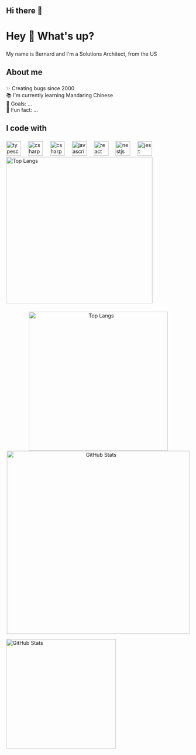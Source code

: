 ## Hi there 👋

<!--
**bernardlawes/bernardlawes** is a ✨ _special_ ✨ repository because its `README.md` (this file) appears on your GitHub profile.

Here are some ideas to get you started:

- 🔭 I’m currently working on ...
- 🌱 I’m currently learning ...
- 👯 I’m looking to collaborate on ...
- 🤔 I’m looking for help with ...
- 💬 Ask me about ...
- 📫 How to reach me: ...
- 😄 Pronouns: ...
- ⚡ Fun fact: ...
-->

<h1 align="left">Hey 👋 What's up?</h1>

###

<p align="left">My name is Bernard and I'm a Solutions Architect, from the US</p>

###

<h2 align="left">About me</h2>

###

<p align="left">✨ Creating bugs since 2000<br>📚 I'm currently learning Mandaring Chinese<br>🎯 Goals: ...<br>🎲 Fun fact: ...</p>

###

<h2 align="left">I code with</h2>

###

<div>
    <div align="left" width="380">
      <img src="https://cdn.jsdelivr.net/gh/devicons/devicon/icons/python/python-original.svg" height="40" alt="typescript logo"  />
      <img width="12" />
      <img src="https://cdn.jsdelivr.net/gh/devicons/devicon/icons/cplusplus/cplusplus-original.svg" height="40" alt="csharp logo"  />
      <img width="12" />
      <img src="https://cdn.jsdelivr.net/gh/devicons/devicon/icons/csharp/csharp-original.svg" height="40" alt="csharp logo"  />
      <img width="12" />
      <img src="https://cdn.jsdelivr.net/gh/devicons/devicon/icons/javascript/javascript-original.svg" height="40" alt="javascript logo"  />
      <img width="12" />
      <img src="https://cdn.jsdelivr.net/gh/devicons/devicon/icons/php/php-original.svg" height="40" alt="react logo"  />
      <img width="12" />
      <img src="https://cdn.jsdelivr.net/gh/devicons/devicon/icons/matlab/matlab-original.svg" height="40" alt="nestjs logo"  />
      <img width="12" />
      <img src="https://cdn.jsdelivr.net/gh/devicons/devicon/icons/json/json-original.svg" height="40" alt="jest logo"  />
    </div>
    <div width="500">
      <img width="400" src="https://github-readme-streak-stats.herokuapp.com/?user=bernardlawes&layout=compact&theme=tokyonight" alt="Top Langs" />
    </div>
</div>

###

<p align="center">
  <img width="380" src="https://github-readme-stats.vercel.app/api/top-langs/?username=bernardlawes&layout=compact&theme=tokyonight" alt="Top Langs" />
  <img width="500"  src="https://github-readme-stats.vercel.app/api?username=bernardlawes&show_icons=true&theme=tokyonight" alt="GitHub Stats" />
  
</p>



<img width="300"  src="https://img.shields.io/github/followers/bernardlawes?label=Follow&style=social&show_icons=true&theme=tokyonight" alt="GitHub Stats" />

<p align="center">
  
</p>



